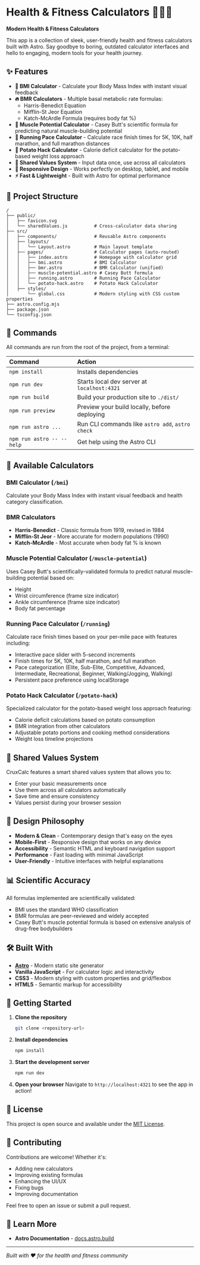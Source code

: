 # Health & Fitness Calculators 🏃‍♂️💪

**Modern Health & Fitness Calculators**

This app is a collection of sleek, user-friendly health and fitness calculators built with Astro. Say goodbye to boring, outdated calculator interfaces and hello to engaging, modern tools for your health journey.

## ✨ Features

- **🧮 BMI Calculator** - Calculate your Body Mass Index with instant visual feedback
- **🔥 BMR Calculators** - Multiple basal metabolic rate formulas:
  - Harris-Benedict Equation
  - Mifflin-St Jeor Equation
  - Katch-McArdle Formula (requires body fat %)
- **💪 Muscle Potential Calculator** - Casey Butt's scientific formula for predicting natural muscle-building potential
- **🏃 Running Pace Calculator** - Calculate race finish times for 5K, 10K, half marathon, and full marathon distances
- **🥔 Potato Hack Calculator** - Calorie deficit calculator for the potato-based weight loss approach
- **🔄 Shared Values System** - Input data once, use across all calculators
- **📱 Responsive Design** - Works perfectly on desktop, tablet, and mobile
- **⚡ Fast & Lightweight** - Built with Astro for optimal performance

## 🚀 Project Structure

```text
/
├── public/
│   ├── favicon.svg
│   └── sharedValues.js          # Cross-calculator data sharing
├── src/
│   ├── components/              # Reusable Astro components
│   ├── layouts/
│   │   └── Layout.astro         # Main layout template
│   ├── pages/                   # Calculator pages (auto-routed)
│   │   ├── index.astro          # Homepage with calculator grid
│   │   ├── bmi.astro            # BMI Calculator
│   │   ├── bmr.astro            # BMR Calculator (unified)
│   │   ├── muscle-potential.astro # Casey Butt formula
│   │   ├── running.astro        # Running Pace Calculator
│   │   └── potato-hack.astro    # Potato Hack Calculator
│   ├── styles/
│       └── global.css           # Modern styling with CSS custom properties
├── astro.config.mjs
├── package.json
└── tsconfig.json
```

## 🧞 Commands

All commands are run from the root of the project, from a terminal:

| Command                   | Action                                           |
| :------------------------ | :----------------------------------------------- |
| `npm install`             | Installs dependencies                            |
| `npm run dev`             | Starts local dev server at `localhost:4321`      |
| `npm run build`           | Build your production site to `./dist/`          |
| `npm run preview`         | Preview your build locally, before deploying     |
| `npm run astro ...`       | Run CLI commands like `astro add`, `astro check` |
| `npm run astro -- --help` | Get help using the Astro CLI                     |

## 🧮 Available Calculators

### BMI Calculator (`/bmi`)

Calculate your Body Mass Index with instant visual feedback and health category classification.

### BMR Calculators

- **Harris-Benedict** - Classic formula from 1919, revised in 1984
- **Mifflin-St Jeor** - More accurate for modern populations (1990)
- **Katch-McArdle** - Most accurate when body fat % is known

### Muscle Potential Calculator (`/muscle-potential`)

Uses Casey Butt's scientifically-validated formula to predict natural muscle-building potential based on:

- Height
- Wrist circumference (frame size indicator)
- Ankle circumference (frame size indicator)
- Body fat percentage

### Running Pace Calculator (`/running`)

Calculate race finish times based on your per-mile pace with features including:

- Interactive pace slider with 5-second increments
- Finish times for 5K, 10K, half marathon, and full marathon
- Pace categorization (Elite, Sub-Elite, Competitive, Advanced, Intermediate, Recreational, Beginner, Walking/Jogging, Walking)
- Persistent pace preference using localStorage

### Potato Hack Calculator (`/potato-hack`)

Specialized calculator for the potato-based weight loss approach featuring:

- Calorie deficit calculations based on potato consumption
- BMR integration from other calculators
- Adjustable potato portions and cooking method considerations
- Weight loss timeline projections

## 🔄 Shared Values System

CruxCalc features a smart shared values system that allows you to:

- Enter your basic measurements once
- Use them across all calculators automatically
- Save time and ensure consistency
- Values persist during your browser session

## 🎨 Design Philosophy

- **Modern & Clean** - Contemporary design that's easy on the eyes
- **Mobile-First** - Responsive design that works on any device
- **Accessibility** - Semantic HTML and keyboard navigation support
- **Performance** - Fast loading with minimal JavaScript
- **User-Friendly** - Intuitive interfaces with helpful explanations

## 📊 Scientific Accuracy

All formulas implemented are scientifically validated:

- BMI uses the standard WHO classification
- BMR formulas are peer-reviewed and widely accepted
- Casey Butt's muscle potential formula is based on extensive analysis of drug-free bodybuilders

## 🛠️ Built With

- **[Astro](https://astro.build)** - Modern static site generator
- **Vanilla JavaScript** - For calculator logic and interactivity
- **CSS3** - Modern styling with custom properties and grid/flexbox
- **HTML5** - Semantic markup for accessibility

## 🚀 Getting Started

1. **Clone the repository**

   ```bash
   git clone <repository-url>
   ```

2. **Install dependencies**

   ```bash
   npm install
   ```

3. **Start the development server**

   ```bash
   npm run dev
   ```

4. **Open your browser**
   Navigate to `http://localhost:4321` to see the app in action!

## 📝 License

This project is open source and available under the [MIT License](LICENSE).

## 🤝 Contributing

Contributions are welcome! Whether it's:

- Adding new calculators
- Improving existing formulas
- Enhancing the UI/UX
- Fixing bugs
- Improving documentation

Feel free to open an issue or submit a pull request.

## 🔗 Learn More

- **Astro Documentation** - [docs.astro.build](https://docs.astro.build)

---

_Built with ❤️ for the health and fitness community_
